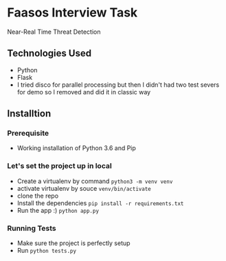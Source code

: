 # Faasos Interview Task
Near-Real Time Threat Detection

## Technologies Used
- Python
- Flask
- I tried disco for parallel processing but then I didn't had two test severs for demo so I removed and did it in classic way

## Installtion

### Prerequisite
- Working installation of Python 3.6 and Pip

### Let's set the project up in local
- Create a virtualenv by command ``` python3 -m venv venv ```
- activate virtualenv by souce ``` venv/bin/activate ```
- clone the repo
- Install the dependencies ``` pip install -r requirements.txt ```
- Run the app :) ``` python app.py ```

### Running Tests
- Make sure the project is perfectly setup
- Run ``` python tests.py ```